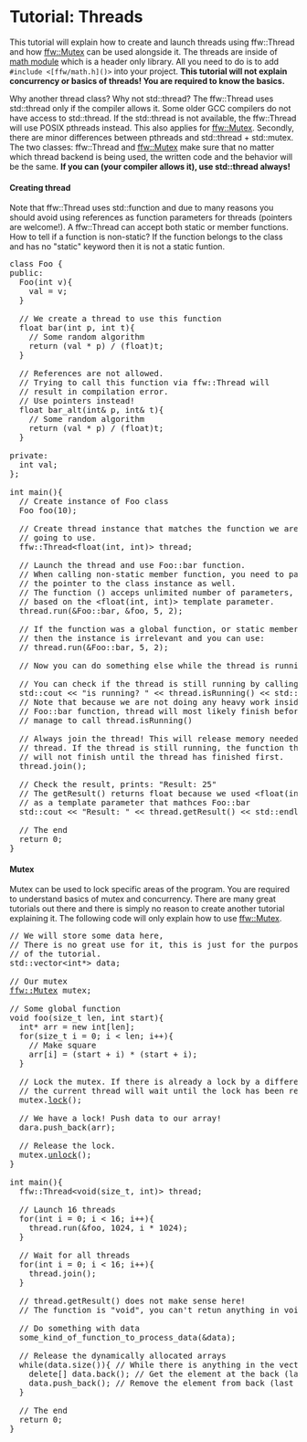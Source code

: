 Tutorial: Threads
=================

This tutorial will explain how to create and launch threads using ffw::Thread and how [ffw::Mutex](ffw_Mutex.html) can be used alongside it. The threads are inside of [math module](group__math.html) which is a header only library. All you need to do is to add `#include <[ffw/math.h]()>` into your project. **This tutorial will not explain concurrency or basics of threads! You are required to know the basics.**

Why another thread class? Why not std::thread? The ffw::Thread uses std::thread only if the compiler allows it. Some older GCC compilers do not have access to std::thread. If the std::thread is not available, the ffw::Thread will use POSIX pthreads instead. This also applies for [ffw::Mutex](ffw_Mutex.html). Secondly, there are minor differences between pthreads and std::thread + std::mutex. The two classes: ffw::Thread and [ffw::Mutex](ffw_Mutex.html) make sure that no matter which thread backend is being used, the written code and the behavior will be the same. **If you can (your compiler allows it), use std::thread always!**

#### Creating thread


Note that ffw::Thread uses std::function and due to many reasons you should avoid using references as function parameters for threads (pointers are welcome!). A ffw::Thread can accept both static or member functions. How to tell if a function is non-static? If the function belongs to the class and has no "static" keyword then it is not a static funtion.


<pre><div class="lang-cpp"><span class="hljs-keyword">class </span><span class="hljs-normal">Foo &#123;</span>
<span class="hljs-normal"></span><span class="hljs-keyword">public</span><span class="hljs-normal">:</span>
<span class="hljs-normal">  Foo(</span><span class="hljs-title">int</span><span class="hljs-normal"> v)&#123;</span>
<span class="hljs-normal">    val = v;</span>
<span class="hljs-normal">  &#125;</span>
<span class="hljs-normal"></span>
<span class="hljs-normal">  </span><span class="hljs-comment">// We create a thread to use this function</span><span class="hljs-normal"></span>
<span class="hljs-normal">  </span><span class="hljs-title">float</span><span class="hljs-normal"> bar(</span><span class="hljs-title">int</span><span class="hljs-normal"> p, </span><span class="hljs-title">int</span><span class="hljs-normal"> t)&#123;</span>
<span class="hljs-normal">    </span><span class="hljs-comment">// Some random algorithm</span><span class="hljs-normal"></span>
<span class="hljs-normal">    </span><span class="hljs-keyword">return</span><span class="hljs-normal"> (val * p) / (float)t;</span>
<span class="hljs-normal">  &#125;</span>
<span class="hljs-normal"></span>
<span class="hljs-normal">  </span><span class="hljs-comment">// References are not allowed.</span><span class="hljs-normal"></span>
<span class="hljs-normal">  </span><span class="hljs-comment">// Trying to call this function via ffw::Thread will</span><span class="hljs-normal"></span>
<span class="hljs-normal">  </span><span class="hljs-comment">// result in compilation error.</span><span class="hljs-normal"></span>
<span class="hljs-normal">  </span><span class="hljs-comment">// Use pointers instead!</span><span class="hljs-normal"></span>
<span class="hljs-normal">  </span><span class="hljs-title">float</span><span class="hljs-normal"> bar_alt(</span><span class="hljs-title">int</span><span class="hljs-normal">&amp; p, </span><span class="hljs-title">int</span><span class="hljs-normal">&amp; t)&#123;</span>
<span class="hljs-normal">    </span><span class="hljs-comment">// Some random algorithm</span><span class="hljs-normal"></span>
<span class="hljs-normal">    </span><span class="hljs-keyword">return</span><span class="hljs-normal"> (val * p) / (float)t;</span>
<span class="hljs-normal">  &#125;</span>
<span class="hljs-normal"></span>
<span class="hljs-normal"></span><span class="hljs-keyword">private</span><span class="hljs-normal">:</span>
<span class="hljs-normal">  </span><span class="hljs-title">int</span><span class="hljs-normal"> val;</span>
<span class="hljs-normal">&#125;;</span>
<span class="hljs-normal"></span>
<span class="hljs-normal"></span><span class="hljs-title">int</span><span class="hljs-normal"> main()&#123;</span>
<span class="hljs-normal">  </span><span class="hljs-comment">// Create instance of Foo class</span><span class="hljs-normal"></span>
<span class="hljs-normal">  Foo foo(10);</span>
<span class="hljs-normal"></span>
<span class="hljs-normal">  </span><span class="hljs-comment">// Create thread instance that matches the function we are</span><span class="hljs-normal"></span>
<span class="hljs-normal">  </span><span class="hljs-comment">// going to use.</span><span class="hljs-normal"></span>
<span class="hljs-normal">  ffw::Thread&lt;float(int, int)&gt; thread;</span>
<span class="hljs-normal"></span>
<span class="hljs-normal">  </span><span class="hljs-comment">// Launch the thread and use Foo::bar function.</span><span class="hljs-normal"></span>
<span class="hljs-normal">  </span><span class="hljs-comment">// When calling non-static member function, you need to pass</span><span class="hljs-normal"></span>
<span class="hljs-normal">  </span><span class="hljs-comment">// the pointer to the class instance as well.</span><span class="hljs-normal"></span>
<span class="hljs-normal">  </span><span class="hljs-comment">// The function () acceps unlimited number of parameters, it will scale</span><span class="hljs-normal"></span>
<span class="hljs-normal">  </span><span class="hljs-comment">// based on the &lt;float(int, int)&gt; template parameter.</span><span class="hljs-normal"></span>
<span class="hljs-normal">  thread.run(&amp;Foo::bar, &amp;foo, 5, 2);</span>
<span class="hljs-normal"></span>
<span class="hljs-normal">  </span><span class="hljs-comment">// If the function was a global function, or static member function,</span><span class="hljs-normal"></span>
<span class="hljs-normal">  </span><span class="hljs-comment">// then the instance is irrelevant and you can use:</span><span class="hljs-normal"></span>
<span class="hljs-normal">  </span><span class="hljs-comment">// thread.run(&amp;Foo::bar, 5, 2);</span><span class="hljs-normal"></span>
<span class="hljs-normal"></span>
<span class="hljs-normal">  </span><span class="hljs-comment">// Now you can do something else while the thread is running.</span><span class="hljs-normal"></span>
<span class="hljs-normal"></span>
<span class="hljs-normal">  </span><span class="hljs-comment">// You can check if the thread is still running by calling:</span><span class="hljs-normal"></span>
<span class="hljs-normal">  std::cout &lt;&lt; </span><span class="hljs-string">"is running? "</span><span class="hljs-normal"> &lt;&lt; thread.isRunning() &lt;&lt; std::endl;</span>
<span class="hljs-normal">  </span><span class="hljs-comment">// Note that because we are not doing any heavy work inside of</span><span class="hljs-normal"></span>
<span class="hljs-normal">  </span><span class="hljs-comment">// Foo::bar function, thread will most likely finish before you</span><span class="hljs-normal"></span>
<span class="hljs-normal">  </span><span class="hljs-comment">// manage to call thread.isRunning()</span><span class="hljs-normal"></span>
<span class="hljs-normal"></span>
<span class="hljs-normal">  </span><span class="hljs-comment">// Always join the thread! This will release memory needed for the</span><span class="hljs-normal"></span>
<span class="hljs-normal">  </span><span class="hljs-comment">// thread. If the thread is still running, the function thread.join()</span><span class="hljs-normal"></span>
<span class="hljs-normal">  </span><span class="hljs-comment">// will not finish until the thread has finished first.</span><span class="hljs-normal"></span>
<span class="hljs-normal">  thread.join();</span>
<span class="hljs-normal"></span>
<span class="hljs-normal">  </span><span class="hljs-comment">// Check the result, prints: "Result: 25"</span><span class="hljs-normal"></span>
<span class="hljs-normal">  </span><span class="hljs-comment">// The getResult() returns float because we used &lt;float(int, int)&gt;</span><span class="hljs-normal"></span>
<span class="hljs-normal">  </span><span class="hljs-comment">// as a template parameter that mathces Foo::bar </span><span class="hljs-normal"></span>
<span class="hljs-normal">  std::cout &lt;&lt; </span><span class="hljs-string">"Result: "</span><span class="hljs-normal"> &lt;&lt; thread.getResult() &lt;&lt; std::endl;</span>
<span class="hljs-normal"></span>
<span class="hljs-normal">  </span><span class="hljs-comment">// The end</span><span class="hljs-normal"></span>
<span class="hljs-normal">  </span><span class="hljs-keyword">return</span><span class="hljs-normal"> 0;</span>
<span class="hljs-normal">&#125;</span>
</div></pre>



#### Mutex


Mutex can be used to lock specific areas of the program. You are required to understand basics of mutex and concurrency. There are many great tutorials out there and there is simply no reason to create another tutorial explaining it. The following code will only explain how to use [ffw::Mutex](ffw_Mutex.html).


<pre><div class="lang-cpp"><span class="hljs-comment">// We will store some data here,</span><span class="hljs-normal"></span>
<span class="hljs-normal"></span><span class="hljs-comment">// There is no great use for it, this is just for the purpose</span><span class="hljs-normal"></span>
<span class="hljs-normal"></span><span class="hljs-comment">// of the tutorial.</span><span class="hljs-normal"></span>
<span class="hljs-normal">std::vector&lt;int*&gt; data;</span>
<span class="hljs-normal"></span>
<span class="hljs-normal"></span><span class="hljs-comment">// Our mutex</span><span class="hljs-normal"></span>
<span class="hljs-normal"><a href="ffw_Mutex.html">ffw::Mutex</a> mutex;</span>
<span class="hljs-normal"></span>
<span class="hljs-normal"></span><span class="hljs-comment">// Some global function</span><span class="hljs-normal"></span>
<span class="hljs-normal"></span><span class="hljs-title">void</span><span class="hljs-normal"> foo(</span><span class="hljs-title">size_t</span><span class="hljs-normal"> len, </span><span class="hljs-title">int</span><span class="hljs-normal"> start)&#123;</span>
<span class="hljs-normal">  </span><span class="hljs-title">int</span><span class="hljs-normal">* arr = </span><span class="hljs-keyword">new</span><span class="hljs-normal"> </span><span class="hljs-title">int</span><span class="hljs-normal">[len];</span>
<span class="hljs-normal">  </span><span class="hljs-keyword">for</span><span class="hljs-normal">(</span><span class="hljs-title">size_t</span><span class="hljs-normal"> i = 0; i &lt; len; i++)&#123;</span>
<span class="hljs-normal">    </span><span class="hljs-comment">// Make square</span><span class="hljs-normal"></span>
<span class="hljs-normal">    arr[i] = (start + i) * (start + i);</span>
<span class="hljs-normal">  &#125;</span>
<span class="hljs-normal"></span>
<span class="hljs-normal">  </span><span class="hljs-comment">// Lock the mutex. If there is already a lock by a different thread,</span><span class="hljs-normal"></span>
<span class="hljs-normal">  </span><span class="hljs-comment">// the current thread will wait until the lock has been released.</span><span class="hljs-normal"></span>
<span class="hljs-normal">  mutex.<a href="ffw_Mutex.html#e7eb5d3d">lock</a>();</span>
<span class="hljs-normal"></span>
<span class="hljs-normal">  </span><span class="hljs-comment">// We have a lock! Push data to our array!</span><span class="hljs-normal"></span>
<span class="hljs-normal">  dara.push_back(arr);</span>
<span class="hljs-normal"></span>
<span class="hljs-normal">  </span><span class="hljs-comment">// Release the lock.</span><span class="hljs-normal"></span>
<span class="hljs-normal">  mutex.<a href="ffw_Mutex.html#6106acf1">unlock</a>();</span>
<span class="hljs-normal">&#125;</span>
<span class="hljs-normal"></span>
<span class="hljs-normal"></span><span class="hljs-title">int</span><span class="hljs-normal"> main()&#123;</span>
<span class="hljs-normal">  ffw::Thread&lt;void(size_t, int)&gt; thread;</span>
<span class="hljs-normal"></span>
<span class="hljs-normal">  </span><span class="hljs-comment">// Launch 16 threads</span><span class="hljs-normal"></span>
<span class="hljs-normal">  </span><span class="hljs-keyword">for</span><span class="hljs-normal">(</span><span class="hljs-title">int</span><span class="hljs-normal"> i = 0; i &lt; 16; i++)&#123;</span>
<span class="hljs-normal">    thread.run(&amp;foo, 1024, i * 1024);</span>
<span class="hljs-normal">  &#125;</span>
<span class="hljs-normal"></span>
<span class="hljs-normal">  </span><span class="hljs-comment">// Wait for all threads</span><span class="hljs-normal"></span>
<span class="hljs-normal">  </span><span class="hljs-keyword">for</span><span class="hljs-normal">(</span><span class="hljs-title">int</span><span class="hljs-normal"> i = 0; i &lt; 16; i++)&#123;</span>
<span class="hljs-normal">    thread.join();</span>
<span class="hljs-normal">  &#125;</span>
<span class="hljs-normal"></span>
<span class="hljs-normal">  </span><span class="hljs-comment">// thread.getResult() does not make sense here!</span><span class="hljs-normal"></span>
<span class="hljs-normal">  </span><span class="hljs-comment">// The function is "void", you can't retun anything in void function!</span><span class="hljs-normal"></span>
<span class="hljs-normal"></span>
<span class="hljs-normal">  </span><span class="hljs-comment">// Do something with data</span><span class="hljs-normal"></span>
<span class="hljs-normal">  some_kind_of_function_to_process_data(&amp;data);</span>
<span class="hljs-normal"></span>
<span class="hljs-normal">  </span><span class="hljs-comment">// Release the dynamically allocated arrays</span><span class="hljs-normal"></span>
<span class="hljs-normal">  </span><span class="hljs-keyword">while</span><span class="hljs-normal">(data.size())&#123; </span><span class="hljs-comment">// While there is anything in the vector</span><span class="hljs-normal"></span>
<span class="hljs-normal">    </span><span class="hljs-keyword">delete</span><span class="hljs-normal">[] data.back(); </span><span class="hljs-comment">// Get the element at the back (last element)</span><span class="hljs-normal"></span>
<span class="hljs-normal">    data.push_back(); </span><span class="hljs-comment">// Remove the element from back (last element)</span><span class="hljs-normal"></span>
<span class="hljs-normal">  &#125;</span>
<span class="hljs-normal"></span>
<span class="hljs-normal">  </span><span class="hljs-comment">// The end</span><span class="hljs-normal"></span>
<span class="hljs-normal">  </span><span class="hljs-keyword">return</span><span class="hljs-normal"> 0;</span>
<span class="hljs-normal">&#125;</span>
</div></pre>

 

